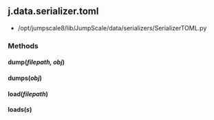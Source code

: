 <!-- toc -->
## j.data.serializer.toml

- /opt/jumpscale8/lib/JumpScale/data/serializers/SerializerTOML.py

### Methods

#### dump(*filepath, obj*) 

#### dumps(*obj*) 

#### load(*filepath*) 

#### loads(*s*) 

